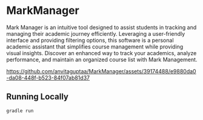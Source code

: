 # MarkManager

Mark Manager is an intuitive tool designed to assist students in tracking and managing their academic journey efficiently. Leveraging a user-friendly interface and providing filtering options, this software is a personal academic assistant that simplifies course management while providing visual insights. Discover an enhanced way to track your academics, analyze performance, and maintain an organized course list with Mark Management. 



https://github.com/anvitaguptaa/MarkManager/assets/39174488/e9880da0-da08-448f-b523-84f07ab81d37



## Running Locally

```sh
gradle run
```
